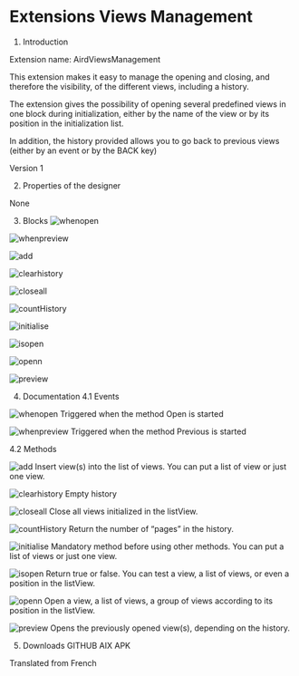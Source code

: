 # Extensions Views Management

1. Introduction

Extension name: AirdViewsManagement

This extension makes it easy to manage the opening and closing, and therefore the visibility, of the different views, including a history.

The extension gives the possibility of opening several predefined views in one block during initialization, either by the name of the view or by its position in the initialization list.

In addition, the history provided allows you to go back to previous views (either by an event or by the BACK key)

Version 1

2. Properties of the designer

None


3. Blocks
![whenopen](https://user-images.githubusercontent.com/64545586/92897401-7311d980-f41d-11ea-9371-f6daa27ad2bb.JPG)

![whenpreview](https://user-images.githubusercontent.com/64545586/92897402-7311d980-f41d-11ea-8afc-30e44d2e5172.JPG)

![add](https://user-images.githubusercontent.com/64545586/92897380-71481600-f41d-11ea-8e69-242377ad6762.JPG)

![clearhistory](https://user-images.githubusercontent.com/64545586/92897386-71481600-f41d-11ea-9187-6f78283d81dc.JPG)

![closeall](https://user-images.githubusercontent.com/64545586/92897388-71e0ac80-f41d-11ea-83af-55705bbc496a.JPG)

![countHistory](https://user-images.githubusercontent.com/64545586/92897389-71e0ac80-f41d-11ea-8c45-59116ece49cf.JPG)

![initialise](https://user-images.githubusercontent.com/64545586/92897391-72794300-f41d-11ea-88ec-80e69061079c.JPG)

![isopen](https://user-images.githubusercontent.com/64545586/92897393-72794300-f41d-11ea-882a-77c325408e36.JPG)

![openn](https://user-images.githubusercontent.com/64545586/92897397-72794300-f41d-11ea-97d6-5b10c10b5ce2.JPG)

![preview](https://user-images.githubusercontent.com/64545586/92897400-7311d980-f41d-11ea-9194-38849dfe51f2.JPG)


4. Documentation
4.1 Events

![whenopen](https://user-images.githubusercontent.com/64545586/92897401-7311d980-f41d-11ea-9371-f6daa27ad2bb.JPG)
Triggered when the method Open is started

![whenpreview](https://user-images.githubusercontent.com/64545586/92897402-7311d980-f41d-11ea-8afc-30e44d2e5172.JPG)
Triggered when the method Previous is started


4.2 Methods

![add](https://user-images.githubusercontent.com/64545586/92897380-71481600-f41d-11ea-8e69-242377ad6762.JPG)
Insert view(s) into the list of views. You can put a list of view or just one view.

![clearhistory](https://user-images.githubusercontent.com/64545586/92897386-71481600-f41d-11ea-9187-6f78283d81dc.JPG)
Empty history

![closeall](https://user-images.githubusercontent.com/64545586/92897388-71e0ac80-f41d-11ea-83af-55705bbc496a.JPG)
Close all views initialized in the listView.

![countHistory](https://user-images.githubusercontent.com/64545586/92897389-71e0ac80-f41d-11ea-8c45-59116ece49cf.JPG)
Return the number of “pages” in the history.

![initialise](https://user-images.githubusercontent.com/64545586/92897391-72794300-f41d-11ea-88ec-80e69061079c.JPG)
Mandatory method before using other methods.
You can put a list of views or just one view.

![isopen](https://user-images.githubusercontent.com/64545586/92897393-72794300-f41d-11ea-882a-77c325408e36.JPG)
Return true or false.
You can test a view, a list of views, or even a position in the listView.

![openn](https://user-images.githubusercontent.com/64545586/92897397-72794300-f41d-11ea-97d6-5b10c10b5ce2.JPG)
Open a view, a list of views, a group of views according to its position in the listView.

![preview](https://user-images.githubusercontent.com/64545586/92897400-7311d980-f41d-11ea-9194-38849dfe51f2.JPG)
Opens the previously opened view(s), depending on the history.


5. Downloads
GITHUB
AIX
APK

Translated from French

